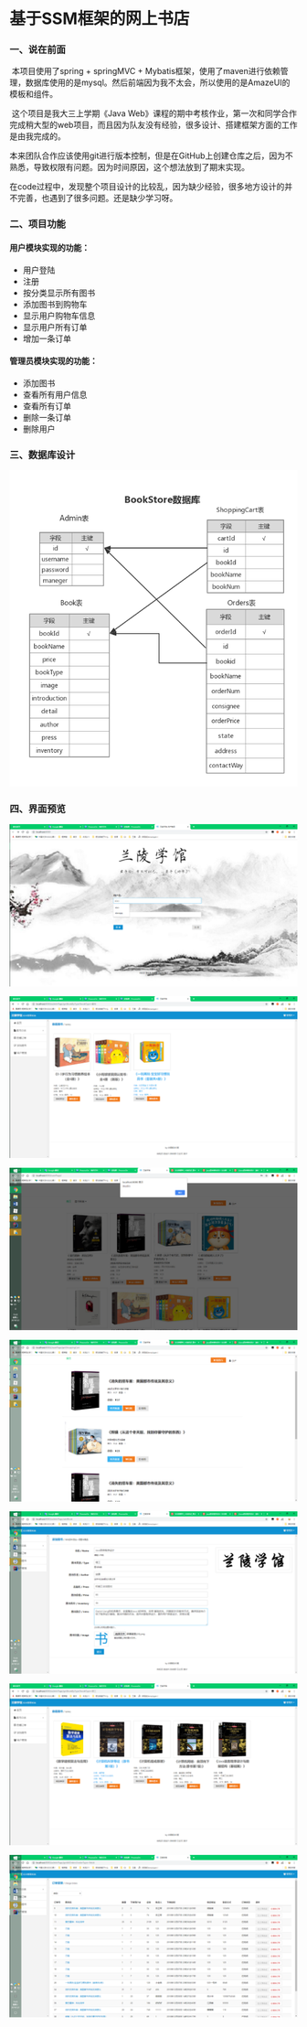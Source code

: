 # 基于SSM框架的网上书店
### 一、说在前面

​	本项目使用了spring + springMVC + Mybatis框架，使用了maven进行依赖管理，数据库使用的是mysql。然后前端因为我不太会，所以使用的是AmazeUI的模板和组件。

​	这个项目是我大三上学期《Java Web》课程的期中考核作业，第一次和同学合作完成稍大型的web项目，而且因为队友没有经验，很多设计、搭建框架方面的工作是由我完成的。

​	本来团队合作应该使用git进行版本控制，但是在GitHub上创建仓库之后，因为不熟悉，导致权限有问题。因为时间原因，这个想法放到了期末实现。

​	在code过程中，发现整个项目设计的比较乱，因为缺少经验，很多地方设计的并不完善，也遇到了很多问题。还是缺少学习呀。

### 二、项目功能

#### 用户模块实现的功能：

- 用户登陆
- 注册
- 按分类显示所有图书
- 添加图书到购物车
- 显示用户购物车信息
- 显示用户所有订单
- 增加一条订单

#### 管理员模块实现的功能：

- 添加图书
- 查看所有用户信息
- 查看所有订单
- 删除一条订单
- 删除用户

### 三、数据库设计

![](./img/img1.png)

### 四、界面预览

![img2](./img/img2.png)

![img3](./img/img3.png)

![img4](./img/img4.png)

![img5](./img/img5.png)

![img7](./img/img7.png)

![img8](./img/img8.png)

![img9](./img/img9.png)